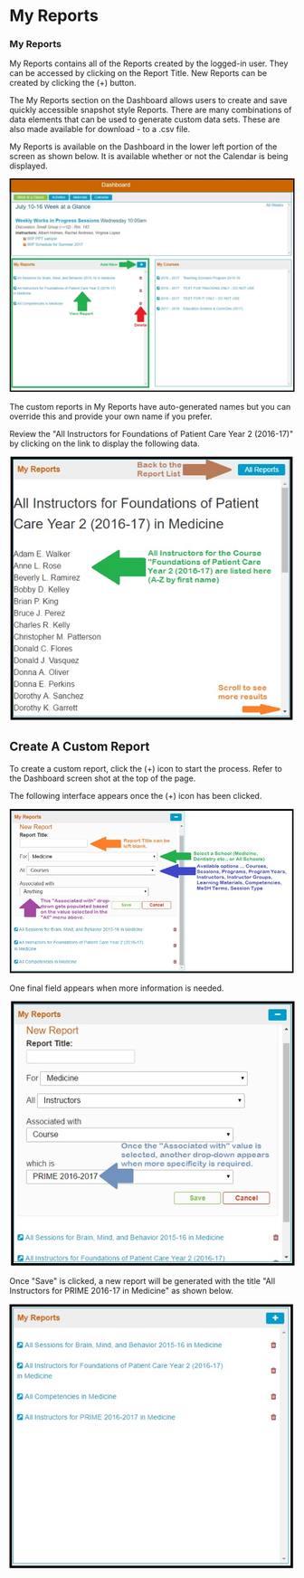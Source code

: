 # My Reports

### My Reports

My Reports contains all of the Reports created by the logged-in user. They can be accessed by clicking on the Report Title. New Reports can be created by clicking the \(+\) button.

The My Reports section on the Dashboard allows users to create and save quickly accessible snapshot style Reports. There are many combinations of data elements that can be used to generate custom data sets. These are also made available for download - to a .csv file.

My Reports is available on the Dashboard in the lower left portion of the screen as shown below. It is available whether or not the Calendar is being displayed.

![](../.gitbook/assets/my_reports_1.jpg)

The custom reports in My Reports have auto-generated names but you can override this and provide your own name if you prefer.

Review the "All Instructors for Foundations of Patient Care Year 2 \(2016-17\)" by clicking on the link to display the following data.

![](../.gitbook/assets/report_output.jpg)

## Create A Custom Report

To create a custom report, click the \(+\) icon to start the process. Refer to the Dashboard screen shot at the top of the page.

The following interface appears once the \(+\) icon has been clicked.

![](../.gitbook/assets/new_report.jpg)

One final field appears when more information is needed.

![](../.gitbook/assets/new_report_2.jpg)

Once "Save" is clicked, a new report will be generated with the title "All Instructors for PRIME 2016-17 in Medicine" as shown below.

![](../.gitbook/assets/new_report_3.jpg)


